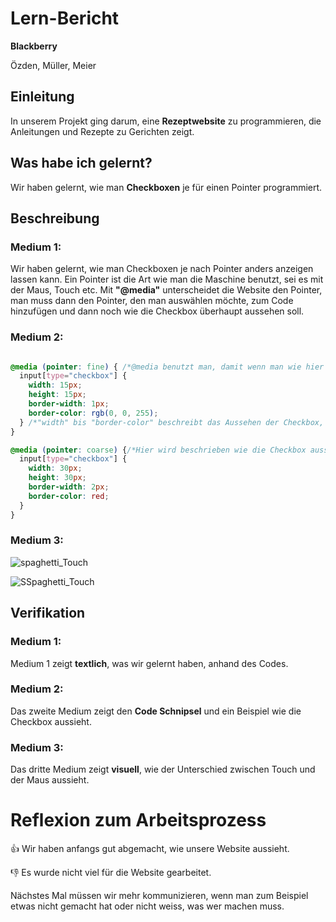 # Lern-Bericht
**Blackberry**

Özden, Müller, Meier

## Einleitung

In unserem Projekt ging darum, eine **Rezeptwebsite** zu programmieren, die Anleitungen und Rezepte zu Gerichten zeigt.

## Was habe ich gelernt?

Wir haben gelernt, wie man **Checkboxen** je für einen Pointer programmiert.

## Beschreibung


### Medium 1:

Wir haben gelernt, wie man Checkboxen je nach Pointer anders anzeigen lassen kann. Ein Pointer ist die Art wie man die Maschine benutzt, sei es mit der Maus, Touch etc. Mit **"@media"** unterscheidet die Website den Pointer, man muss dann den Pointer, den man auswählen möchte, zum Code hinzufügen und dann noch wie die Checkbox überhaupt aussehen soll. 

### Medium 2:
```CSS

@media (pointer: fine) { /*@media benutzt man, damit wenn man wie hier zum Beispiel mehrere Pointer hat, die Website diese unterscheidet.*/
  input[type="checkbox"] {
    width: 15px;
    height: 15px;
    border-width: 1px;
    border-color: rgb(0, 0, 255);
  } /*"width" bis "border-color" beschreibt das Aussehen der Checkbox, falls der Pointer fine ist, also wenn man eine Maus benutzt.*/
}

@media (pointer: coarse) {/*Hier wird beschrieben wie die Checkbox aussieht, falls Der Pointer course ist, also wenn man die Maschine mit Touch benutzt.*/
  input[type="checkbox"] {
    width: 30px;
    height: 30px;
    border-width: 2px;
    border-color: red;
  }
}
```
### Medium 3:
![spaghetti_Touch](https://github.com/NathanielConstructive/LA1600/assets/111046193/b36c8c1e-d093-4bc7-878b-d8acd8773272)

![SSpaghetti_Touch](https://github.com/NathanielConstructive/LA1600/assets/111046193/eb69fcd7-c3a1-4d85-ae75-ef875b6960c4)

## Verifikation

### Medium 1:
Medium 1 zeigt **textlich**, was wir gelernt haben, anhand des Codes.

### Medium 2:
Das zweite Medium zeigt den **Code Schnipsel** und ein Beispiel wie die Checkbox aussieht.

### Medium 3:
Das dritte Medium zeigt **visuell**, wie der Unterschied zwischen Touch und der Maus aussieht.

# Reflexion zum Arbeitsprozess

👍 Wir haben anfangs gut abgemacht, wie unsere Website aussieht.

👎 Es wurde nicht viel für die Website gearbeitet.

Nächstes Mal müssen wir mehr kommunizieren, wenn man zum Beispiel etwas nicht gemacht hat oder nicht weiss, was wer machen muss.
